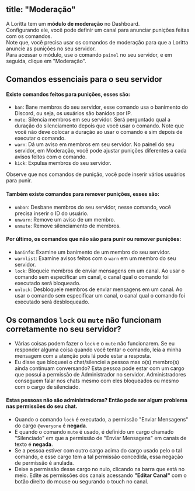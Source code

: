 title: "Moderação"
---
A Loritta tem um **módulo de moderação** no Dashboard.  
Configurando ele, você pode definir um canal para anunciar punições feitas com os comandos.  
Note que, você precisa usar os comandos de moderação para que a Loritta anuncie as punições no seu servidor.  
Para acessar o módulo, use o comando `painel` no seu servidor, e em seguida, clique em "Moderação".  

## Comandos essenciais para o seu servidor

#### Existe comandos feitos para punições, esses são:
* `ban`: Bane membros do seu servidor, esse comando usa o banimento do Discord, ou seja, os usuários são banidos por IP.
* `mute`: Silencia membros em seu servidor. Será perguntado qual a duração do silenciamento depois que você usar o comando. Note que você não deve colocar a duração ao usar o comando e sim depois de executar o comando. 
* `warn`: Dá um aviso em membros em seu servidor. No painel do seu servidor, em Moderação, você pode ajustar punições diferentes a cada avisos feitos com o comando.
* `kick`: Expulsa membros do seu servidor.

Observe que nos comandos de punição, você pode inserir vários usuários para punir.

#### Também existe comandos para remover punições, esses são:
* `unban`: Desbane membros do seu servidor, nesse comando, você precisa inserir o ID do usuário.
* `unwarn`: Remove um aviso de um membro.
* `unmute`: Remove silenciamento de membros.

#### Por último, os comandos que não são para punir ou remover punições:
* `baninfo`: Examine um banimento de um membro do seu servidor.
* `warnlist`: Examine avisos feitos com o `warn` em um membro do seu servidor.
* `lock`: Bloqueie membros de enviar mensagens em um canal. Ao usar o comando sem especificar um canal, o canal qual o comando foi executado será bloqueado.
* `unlock`: Desbloqueie membros de enviar mensagens em um canal. Ao usar o comando sem especificar um canal, o canal qual o comando foi executado será desbloqueado.

## Os comandos `lock` ou `mute` não funcionam corretamente no seu servidor?
* Várias coisas podem fazer o `lock` e o `mute` não funcionarem. Se eu responder alguma coisa quando você tentar o comando, leia a minha mensagem com a atenção pois lá pode estar a resposta.
* Eu disse que bloqueei o chat/silenciei a pessoa mas o(s) membro(s) ainda continuam conversando? Esta pessoa pode estar com um cargo que possui a permissão de Administrador no servidor. Administradores conseguem falar nos chats mesmo com eles bloqueados ou mesmo com o cargo de silenciado.

#### Estas pessoas não são administradoras? Então pode ser algum problema nas permissões do seu chat.
* Quando o comando `lock` é executado, a permissão "Enviar Mensagens" do cargo `@everyone` é **negada**.
* E quando o comando `mute` é usado, é definido um cargo chamado "Silenciado" em que a permissão de "Enviar Mensagens" em canais de texto é **negada**.
* Se a pessoa estiver com outro cargo acima do cargo usado pelo o tal comando, e esse cargo tem a tal permissão concedida, essa negação de permissão é anulada.
* Deixe a permissão desse cargo no nulo, clicando na barra que está no meio. Edite as permissões dos canais acessando **"Editar Canal"** com o botão direito do mouse ou segurando o touch no canal.